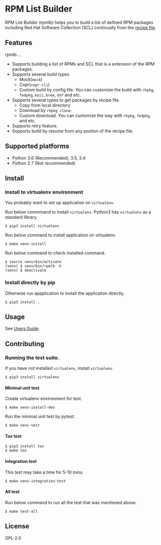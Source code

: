 # RPM List Builder

RPM List Builder (rpmlb) helps you to build a list of defined RPM packages including Red Hat Software Collection (SCL) continually from the [recipe file](https://github.com/sclorg/rhscl-rebuild-recipes).


## Features

rpmlb ...

* Supports building a list of RPMs and SCL that is a extension of the RPM packages.
* Supports several build types
  * Mock(`mock`)
  * Copr(`copr-cli`)
  * Custom build by config file.
     You can customize the build with `rhpkg`, `fedpkg`, `koji`, `brew`, `dnf` and etc.
* Supports several types to get packages by recipe file.
  * Copy from local directory
  * Download by `rhpkg clone`.
  * Custom download. You can customize the way with `rhpkg`, `fedpkg`, and etc.
* Supports retry feature.
* Supports build by resume from any positon of the recipe file.

## Supported platforms

* Python 3.6 (Recommended), 3.5, 3.4
* Python 2.7 (Not recommended)

## Install

### Install to virtualenv environment

You probably want to set up application on `virtualenv`.

Run below commmand to install `virtualenv`.
Python3 has `virtualenv` as a standard library.

    $ pip3 install virtualenv

Run below command to install application on virtualenv.

    $ make venv-install

Run below command to check installed command.

    $ source venv/bin/activate
    (venv) $ venv/bin/rpmlb -h
    (venv) $ deactivate

### Install directly by pip

Otherwise run appplication to install the application directly.

    $ pip3 install .

## Usage

See [Users Guide](docs/users_guide.md).

## Contributing

### Running the test suite.

If you have not installed `virtualenv`, install `virtualenv`.

    $ pip3 install virtualenv

#### Minimal unit test

Create virtualenv environment for test.

    $ make venv-install-dev

Run the minimal unit test by pytest.

    $ make venv-test

#### Tox test

    $ pip3 install tox
    $ make tox

#### Integration test

This test may take a time for 5-10 mins.

    $ make venv-integration-test

#### All test

Run below command to run all the test that was mentioned above.

    $ make test-all


## License

GPL-2.0
